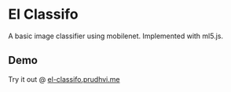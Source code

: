 # El Classifo

A basic image classifier using mobilenet. Implemented with ml5.js.

## Demo

Try it out @ [el-classifo.prudhvi.me](http://el-classifo.prudhvi.me/)
